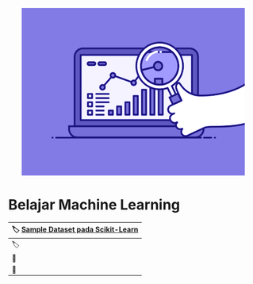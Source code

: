 <p align = "center">
  <img src = "Readme/74pZ.gif" width = 450px>
</p>

# Belajar Machine Learning

| :label: [Sample Dataset pada Scikit-Learn](https://github.com/)  |
|:--------------------|
| :label: | 
| :scroll: | 
| :scroll: |


